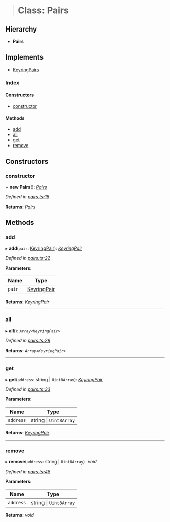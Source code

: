 > # Class: Pairs

## Hierarchy

* **Pairs**

## Implements

* [KeyringPairs](../interfaces/_types_.keyringpairs.md)

### Index

#### Constructors

* [constructor](_pairs_.pairs.md#constructor)

#### Methods

* [add](_pairs_.pairs.md#add)
* [all](_pairs_.pairs.md#all)
* [get](_pairs_.pairs.md#get)
* [remove](_pairs_.pairs.md#remove)

## Constructors

###  constructor

\+ **new Pairs**(): *[Pairs](_pairs_.pairs.md)*

*Defined in [pairs.ts:16](https://github.com/polkadot-js/common/blob/fcdec01/packages/keyring/src/pairs.ts#L16)*

**Returns:** *[Pairs](_pairs_.pairs.md)*

## Methods

###  add

▸ **add**(`pair`: [KeyringPair](../interfaces/_types_.keyringpair.md)): *[KeyringPair](../interfaces/_types_.keyringpair.md)*

*Defined in [pairs.ts:22](https://github.com/polkadot-js/common/blob/fcdec01/packages/keyring/src/pairs.ts#L22)*

**Parameters:**

Name | Type |
------ | ------ |
`pair` | [KeyringPair](../interfaces/_types_.keyringpair.md) |

**Returns:** *[KeyringPair](../interfaces/_types_.keyringpair.md)*

___

###  all

▸ **all**(): *`Array<KeyringPair>`*

*Defined in [pairs.ts:29](https://github.com/polkadot-js/common/blob/fcdec01/packages/keyring/src/pairs.ts#L29)*

**Returns:** *`Array<KeyringPair>`*

___

###  get

▸ **get**(`address`: string | `Uint8Array`): *[KeyringPair](../interfaces/_types_.keyringpair.md)*

*Defined in [pairs.ts:33](https://github.com/polkadot-js/common/blob/fcdec01/packages/keyring/src/pairs.ts#L33)*

**Parameters:**

Name | Type |
------ | ------ |
`address` | string \| `Uint8Array` |

**Returns:** *[KeyringPair](../interfaces/_types_.keyringpair.md)*

___

###  remove

▸ **remove**(`address`: string | `Uint8Array`): *void*

*Defined in [pairs.ts:48](https://github.com/polkadot-js/common/blob/fcdec01/packages/keyring/src/pairs.ts#L48)*

**Parameters:**

Name | Type |
------ | ------ |
`address` | string \| `Uint8Array` |

**Returns:** *void*